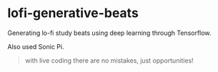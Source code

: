 # lofi-generative-beats
Generating lo-fi study beats using deep learning through Tensorflow.

Also used Sonic Pi.


>  with live coding there are no mistakes, just opportunities!


